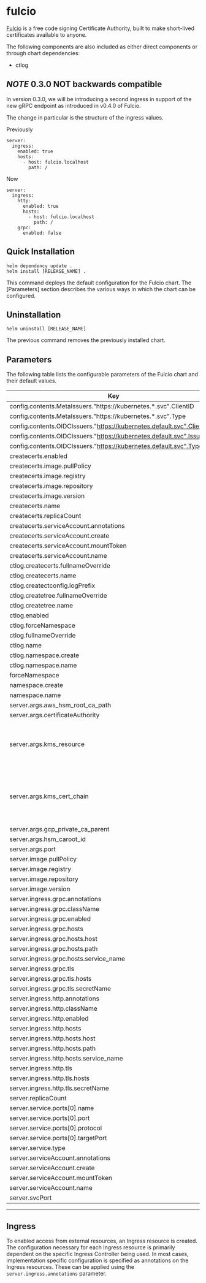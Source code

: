 # fulcio

[Fulcio](https://docs.sigstore.dev/fulcio/overview/) is a free code signing Certificate Authority, built to make short-lived certificates available to anyone.

The following components are also included as either direct components or through chart dependencies:

* ctlog

## *NOTE* 0.3.0 NOT backwards compatible

In version 0.3.0, we will be introducing a second ingress in support of the new gRPC endpoint as introduced in v0.4.0 of Fulcio.

The change in particular is the structure of the ingress values.

Previously
```shell
server:
  ingress:
    enabled: true
    hosts:
      - host: fulcio.localhost
        path: /
```

Now
```shell
server:
  ingress:
    http:
      enabled: true
      hosts:
        - host: fulcio.localhost
          path: /
    grpc:
      enabled: false
```

## Quick Installation

```shell
helm dependency update .
helm install [RELEASE_NAME] .
```

This command deploys the default configuration for the Fulcio chart. The [Parameters] section describes the various ways in which the chart can be configured.

## Uninstallation

```shell
helm uninstall [RELEASE_NAME]
```

The previous command removes the previously installed chart.

## Parameters

The following table lists the configurable parameters of the Fulcio chart and their default values.

| Key | Type | Default | Description |
|-----|------|---------|-------------|
| config.contents.MetaIssuers."https://kubernetes.*.svc".ClientID | string | `"sigstore"` |  |
| config.contents.MetaIssuers."https://kubernetes.*.svc".Type | string | `"kubernetes"` |  |
| config.contents.OIDCIssuers."https://kubernetes.default.svc".ClientID | string | `"sigstore"` |  |
| config.contents.OIDCIssuers."https://kubernetes.default.svc".IssuerURL | string | `"https://kubernetes.default.svc"` |  |
| config.contents.OIDCIssuers."https://kubernetes.default.svc".Type | string | `"kubernetes"` |  |
| createcerts.enabled | bool | `true` |  |
| createcerts.image.pullPolicy | string | `"IfNotPresent"` |  |
| createcerts.image.registry | string | `"ghcr.io"` |  |
| createcerts.image.repository | string | `"sigstore/scaffolding/createcerts"` |  |
| createcerts.image.version | string | `"sha256:46a355b021a9613b4ba578e92743e884e4567407b2b84e401343708c92b8b72e"` |  |
| createcerts.name | string | `"createcerts"` |  |
| createcerts.replicaCount | int | `1` |  |
| createcerts.serviceAccount.annotations | object | `{}` |  |
| createcerts.serviceAccount.create | bool | `true` |  |
| createcerts.serviceAccount.mountToken | bool | `true` |  |
| createcerts.serviceAccount.name | string | `""` |  |
| ctlog.createcerts.fullnameOverride | string | `"ctlog-createcerts"` |  |
| ctlog.createcerts.name | string | `"ctlog-createcerts"` |  |
| ctlog.createctconfig.logPrefix | string | `"fulcio"` |  |
| ctlog.createtree.fullnameOverride | string | `"ctlog-createtree"` |  |
| ctlog.createtree.name | string | `"ctlog-createtree"` |  |
| ctlog.enabled | bool | `true` |  |
| ctlog.forceNamespace | string | `"ctlog-system"` |  |
| ctlog.fullnameOverride | string | `"ctlog"` |  |
| ctlog.name | string | `"ctlog"` |  |
| ctlog.namespace.create | bool | `true` |  |
| ctlog.namespace.name | string | `"ctlog-system"` |  |
| forceNamespace | string | `""` |  |
| namespace.create | bool | `false` |  |
| namespace.name | string | `"fulcio-system"` |  |
| server.args.aws_hsm_root_ca_path | string | `nil` |  |
| server.args.certificateAuthority | string | `"fileca"` |  |
| server.args.kms_resource | string | `nil` | URI for KMS backend if using `kmsca` certificate authority |
| server.args.kms_cert_chain | string | `nil` | PEM encoded certificate chain if using `kmsca` certificate authority |
| server.args.gcp_private_ca_parent | string | `"projects/test/locations/us-east1/caPools/test"` |  |
| server.args.hsm_caroot_id | string | `nil` |  |
| server.args.port | int | `5555` |  |
| server.image.pullPolicy | string | `"IfNotPresent"` |  |
| server.image.registry | string | `"gcr.io"` |  |
| server.image.repository | string | `"projectsigstore/fulcio"` |  |
| server.image.version | string | `"sha256:66870bd6b111f3c5478703a8fb31c062003f0127b2c2c5e49ccd82abc4ec7841"` |  |
| server.ingress.grpc.annotations | object | `{}` |  |
| server.ingress.grpc.className | object | `""` |  |
| server.ingress.grpc.enabled | bool | `true` |  |
| server.ingress.grpc.hosts | array | [] |  |
| server.ingress.grpc.hosts.host | string |  |  |
| server.ingress.grpc.hosts.path | string | `"/"` |  |
| server.ingress.grpc.hosts.service_name | string |  |  |
| server.ingress.grpc.tls | array | `[]` |  |
| server.ingress.grpc.tls.hosts | array | `[]` |  |
| server.ingress.grpc.tls.secretName | string | `` |  |
| server.ingress.http.annotations | object | `{}` |  |
| server.ingress.http.className | object | `""` |  |
| server.ingress.http.enabled | bool | `true` |  |
| server.ingress.http.hosts | array | [] |  |
| server.ingress.http.hosts.host | string |  |  |
| server.ingress.http.hosts.path | string | `"/"` |  |
| server.ingress.http.hosts.service_name | string |  |  |
| server.ingress.http.tls | array | `[]` |  |
| server.ingress.http.tls.hosts | array | `[]` |  |
| server.ingress.http.tls.secretName | string | `` |  |
| server.replicaCount | int | `1` |  |
| server.service.ports[0].name | string | `"80-tcp"` |  |
| server.service.ports[0].port | int | `80` |  |
| server.service.ports[0].protocol | string | `"TCP"` |  |
| server.service.ports[0].targetPort | int | `5555` |  |
| server.service.type | string | `"ClusterIP"` |  |
| server.serviceAccount.annotations | object | `{}` |  |
| server.serviceAccount.create | bool | `true` |  |
| server.serviceAccount.mountToken | bool | `true` |  |
| server.serviceAccount.name | string | `""` |  |
| server.svcPort | int | `80` |  |

----------------------------------------------

## Ingress

To enabled access from external resources, an Ingress resource is created. The configuration necessary for each Ingress resource is primarily dependent on the specific Ingress Controller being used. In most cases, implementation specific configuration is specified as annotations on the Ingress resources. These can be applied using the `server.ingress.annotations` parameter.

